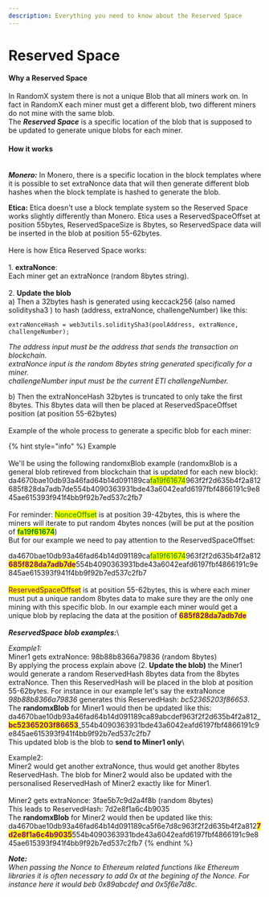 ```yaml
---
description: Everything you need to know about the Reserved Space
---
```


# Reserved Space

#### Why a Reserved Space

In RandomX system there is not a unique Blob that all miners work on. In fact in RandomX each miner must get a different blob, two different miners do not mine with the same blob.\
The _**Reserved Space**_ is a specific location of the blob that is supposed to be updated to generate unique blobs for each miner.

#### How it works

\
_**Monero:**_ In Monero, there is a specific location in the block templates where it is possible to set extraNonce data that will then generate different blob hashes when the block template is hashed to generate the blob.&#x20;

**Etica:** Etica doesn't use a block template system so the Reserved Space works slightly differently than Monero. Etica uses a ReservedSpaceOffset at position 55bytes, ReservedSpaceSize is 8bytes, so ReservedSpace data will be inserted in the blob at position 55-62bytes.\
\
Here is how Etica Reserved Space works:\
\
1\. **extraNonce**:\
Each miner get an extraNonce (random 8bytes string).\
\
2\. **Update the blob**\
a) Then a 32bytes hash is generated using keccack256 (also named soliditysha3 ) to hash (address, extraNonce, challengeNumber) like this:

```
extraNonceHash = web3utils.soliditySha3(poolAddress, extraNonce, challengeNumber);
```

_The address input must be the address that sends the transaction on blockchain._\
_extraNonce input is the random 8bytes string generated specifically for a miner._\
_challengeNumber input must be the current ETI challengeNumber._

b) Then the extraNonceHash 32bytes is truncated to only take the first 8bytes. This 8bytes data will then be placed at ReservedSpaceOffset position (at position 55-62bytes)\
\
Example of the whole process to generate a specific blob for each miner:

{% hint style="info" %}
Example\
\
We'll be using the following randomxBlob example (randomxBlob is a general blob retireved from blockchain that is updated for each new block):\
da4670bae10db93a46fad64b14d091189ca<mark style="color:green;">fa19f61674</mark>963f2f2d635b4f2a812685f828da7adb7de554b4090363931bde43a6042eafd6197fbf4866191c9e845ae615393f941f4bb9f92b7ed537c2fb7\
\
For reminder: <mark style="color:green;">NonceOffset</mark> is at position 39-42bytes, this is where the miners will iterate to put random 4bytes nonces (will be put at the position of <mark style="color:green;">**fa19f61674**</mark>)\
But for our example we need to pay attention to the ReservedSpaceOffset:



da4670bae10db93a46fad64b14d091189ca<mark style="color:green;">fa19f61674</mark>963f2f2d635b4f2a812<mark style="color:purple;">**685f828da7adb7de**</mark>554b4090363931bde43a6042eafd6197fbf4866191c9e845ae615393f941f4bb9f92b7ed537c2fb7\
\
<mark style="color:purple;">ReservedSpaceOffset</mark> is at position 55-62bytes, this is where each miner must put a unique random 8bytes data to make sure they are the only one mining with this specific blob. In our example each miner would get a unique blob by replacing the data at the position of <mark style="color:purple;">**685f828da7adb7de**</mark>\
\
_**ReservedSpace blob examples:**_\


_Example1:_\
Miner1 gets extraNonce: 98b88b8366a79836 (random 8bytes)\
By applying the process explain above (2. **Update the blob)** the Miner1 would generate a random ReservedHash 8bytes data from the 8bytes extraNonce. Then this ReservedHash will be placed in the blob at position 55-62bytes. For instance in our example let's say the extraNonce _98b88b8366a79836_ generates this ReservedHash: _bc52365203f86653_.\
The **randomxBlob** for Miner1 would then be updated like this:\
da4670bae10db93a46fad64b14d091189ca89abcdef963f2f2d635b4f2a812_<mark style="color:purple;">**bc52365203f86653**</mark>_554b4090363931bde43a6042eafd6197fbf4866191c9e845ae615393f941f4bb9f92b7ed537c2fb7\
This updated blob is the blob to **send to Miner1 only**\


Example2:\
Miner2 would get another extraNonce, thus would get another 8bytes ReservedHash. The blob for Miner2 would also be updated with the personalised ReservedHash of Miner2 exactly like for Miner1.\
\
Miner2 gets extraNonce: 3fae5b7c9d2a4f8b (random 8bytes)\
This leads to ReservedHash: 7d2e8f1a6c4b9035\
The **randomxBlob** for Miner2 would then be updated like this:\
da4670bae10db93a46fad64b14d091189ca5f6e7d8c963f2f2d635b4f2a812<mark style="color:purple;">**7d2e8f1a6c4b9035**</mark>554b4090363931bde43a6042eafd6197fbf4866191c9e845ae615393f941f4bb9f92b7ed537c2fb7
{% endhint %}

_**Note:**_ \
_When passing the Nonce to Ethereum related functions like Ethereum libraries it is often necessary to add 0x at the begining of the Nonce. For instance here it would beb 0x89abcdef_ _and 0x5f6e7d8c._
